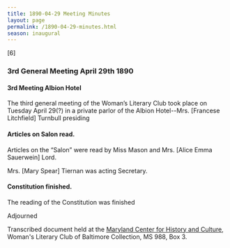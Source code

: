```yaml
---
title: 1890-04-29 Meeting Minutes
layout: page
permalink: /1890-04-29-minutes.html
season: inaugural
---
```


<style>
    #maincontent{
        font-size:1.4em;
    }
</style>
[6]             

### 3rd General Meeting April 29th 1890

#### 3rd Meeting Albion Hotel

The third general meeting of the Woman’s Literary Club took place on Tuesday April 29(?) in a private parlor of the Albion Hotel--Mrs. [Francese Litchfield] Turnbull presiding

#### Articles on Salon read.

Articles on the “Salon” were read by Miss Mason and Mrs. [Alice Emma Sauerwein] Lord.

Mrs. [Mary Spear] Tiernan was acting Secretary.

#### Constitution finished.

The reading of the Constitution was finished

Adjourned

Transcribed document held at the [Maryland Center for History and Culture](http://mdhs.org/), Woman's Literary Club of Baltimore Collection, MS 988, Box 3. 